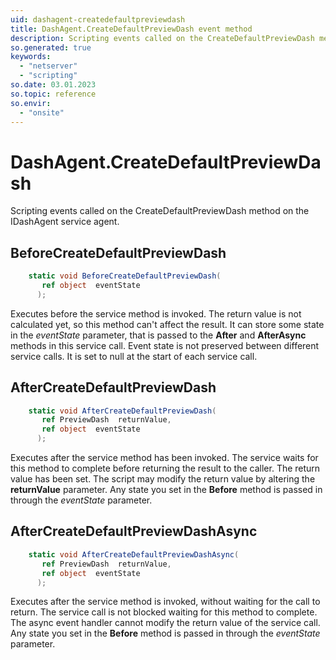 ```yaml
---
uid: dashagent-createdefaultpreviewdash
title: DashAgent.CreateDefaultPreviewDash event method
description: Scripting events called on the CreateDefaultPreviewDash method on the DashAgent service agent.
so.generated: true
keywords:
  - "netserver"
  - "scripting"
so.date: 03.01.2023
so.topic: reference
so.envir:
  - "onsite"
---
```

# DashAgent.CreateDefaultPreviewDash

Scripting events called on the <see cref='M:SuperOffice.CRM.Services.IDashAgent.CreateDefaultPreviewDash'>CreateDefaultPreviewDash</see> method on the <see cref='IDashAgent'>IDashAgent</see>  service agent.

## BeforeCreateDefaultPreviewDash
```cs
    static void BeforeCreateDefaultPreviewDash(
       ref object  eventState
      );
```
Executes before the service method is invoked.
The return value is not calculated yet, so this method can't affect the result.
It can store some state in the *eventState* parameter, that is passed to the **After** and **AfterAsync** methods in this service call.
Event state is not preserved between different service calls. It is set to null at the start of each service call.
## AfterCreateDefaultPreviewDash
```cs
    static void AfterCreateDefaultPreviewDash(
       ref PreviewDash  returnValue,
       ref object  eventState
      );
```
Executes after the service method has been invoked. The service waits for this method to complete before returning the result to the caller.
The return value has been set. The script may modify the return value by altering the **returnValue** parameter.
Any state you set in the **Before** method is passed in through the *eventState* parameter.
## AfterCreateDefaultPreviewDashAsync
```cs
    static void AfterCreateDefaultPreviewDashAsync(
       ref PreviewDash  returnValue,
       ref object  eventState
      );
```
Executes after the service method is invoked, without waiting for the call to return.
The service call is not blocked waiting for this method to complete.
The async event handler cannot modify the return value of the service call.
Any state you set in the **Before** method is passed in through the *eventState* parameter.

